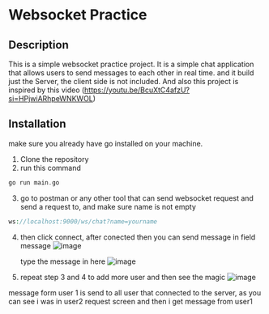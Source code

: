 # Websocket Practice

## Description

This is a simple websocket practice project. It is a simple chat application that allows users to send messages to each other in real time. and it build just the Server, the client side is not included. And also this project is inspired by this video (https://youtu.be/BcuXtC4afzU?si=HPjwiARhpeWNKWOL)

## Installation

make sure you already have go installed on your machine.

1. Clone the repository
2. run this command

```php
go run main.go
```

3. go to postman or any other tool that can send websocket request and send a request to, and make sure name is not empty

```php
ws://localhost:9000/ws/chat?name=yourname
```

4. then click connect, after conected then you can send message in field message
   ![image](https://github.com/daffa09/learn-websocket-go/assets/68214221/af0a2c94-1882-4180-86c6-fc0e69c02926)

   type the message in here
   ![image](https://github.com/daffa09/learn-websocket-go/assets/68214221/c7456f69-84f6-4476-b45d-39987170dbfc)


6. repeat step 3 and 4 to add more user and then see the magic
![image](https://github.com/daffa09/learn-websocket-go/assets/68214221/ae00dbbd-14cb-4c83-ab15-079ec4157683)

message form user 1 is send to all user that connected to the server, as you can see i was in user2 request screen and then i get message from user1

